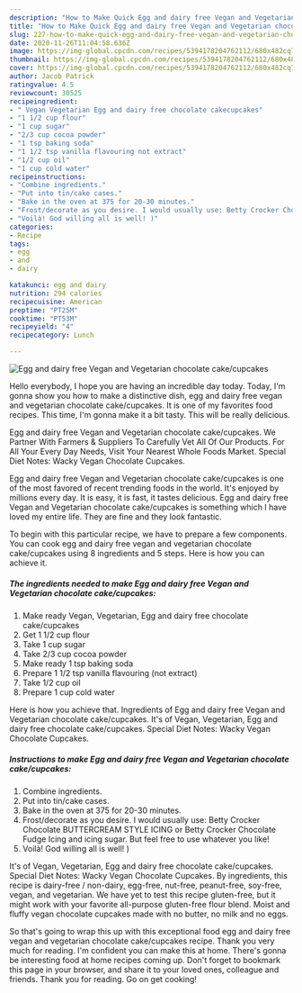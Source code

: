 ```yaml
---
description: "How to Make Quick Egg and dairy free Vegan and Vegetarian chocolate cake/cupcakes"
title: "How to Make Quick Egg and dairy free Vegan and Vegetarian chocolate cake/cupcakes"
slug: 227-how-to-make-quick-egg-and-dairy-free-vegan-and-vegetarian-chocolate-cake-cupcakes
date: 2020-11-26T11:04:58.636Z
image: https://img-global.cpcdn.com/recipes/5394178204762112/680x482cq70/egg-and-dairy-free-vegan-and-vegetarian-chocolate-cakecupcakes-recipe-main-photo.jpg
thumbnail: https://img-global.cpcdn.com/recipes/5394178204762112/680x482cq70/egg-and-dairy-free-vegan-and-vegetarian-chocolate-cakecupcakes-recipe-main-photo.jpg
cover: https://img-global.cpcdn.com/recipes/5394178204762112/680x482cq70/egg-and-dairy-free-vegan-and-vegetarian-chocolate-cakecupcakes-recipe-main-photo.jpg
author: Jacob Patrick
ratingvalue: 4.5
reviewcount: 30525
recipeingredient:
- " Vegan Vegetarian Egg and dairy free chocolate cakecupcakes"
- "1 1/2 cup flour"
- "1 cup sugar"
- "2/3 cup cocoa powder"
- "1 tsp baking soda"
- "1 1/2 tsp vanilla flavouring not extract"
- "1/2 cup oil"
- "1 cup cold water"
recipeinstructions:
- "Combine ingredients."
- "Put into tin/cake cases."
- "Bake in the oven at 375 for 20-30 minutes."
- "Frost/decorate as you desire. I would usually use: Betty Crocker Chocolate BUTTERCREAM STYLE ICING or Betty Crocker Chocolate Fudge Icing and icing sugar. But feel free to use whatever you like!"
- "Voilà! God willing all is well! )"
categories:
- Recipe
tags:
- egg
- and
- dairy

katakunci: egg and dairy 
nutrition: 294 calories
recipecuisine: American
preptime: "PT25M"
cooktime: "PT53M"
recipeyield: "4"
recipecategory: Lunch

---
```



![Egg and dairy free Vegan and Vegetarian chocolate cake/cupcakes](https://img-global.cpcdn.com/recipes/5394178204762112/680x482cq70/egg-and-dairy-free-vegan-and-vegetarian-chocolate-cakecupcakes-recipe-main-photo.jpg)

Hello everybody, I hope you are having an incredible day today. Today, I'm gonna show you how to make a distinctive dish, egg and dairy free vegan and vegetarian chocolate cake/cupcakes. It is one of my favorites food recipes. This time, I'm gonna make it a bit tasty. This will be really delicious.

Egg and dairy free Vegan and Vegetarian chocolate cake/cupcakes. We Partner With Farmers &amp; Suppliers To Carefully Vet All Of Our Products. For All Your Every Day Needs, Visit Your Nearest Whole Foods Market. Special Diet Notes: Wacky Vegan Chocolate Cupcakes.

Egg and dairy free Vegan and Vegetarian chocolate cake/cupcakes is one of the most favored of recent trending foods in the world. It's enjoyed by millions every day. It is easy, it is fast, it tastes delicious. Egg and dairy free Vegan and Vegetarian chocolate cake/cupcakes is something which I have loved my entire life. They are fine and they look fantastic.


To begin with this particular recipe, we have to prepare a few components. You can cook egg and dairy free vegan and vegetarian chocolate cake/cupcakes using 8 ingredients and 5 steps. Here is how you can achieve it.

<!--inarticleads1-->

##### The ingredients needed to make Egg and dairy free Vegan and Vegetarian chocolate cake/cupcakes:

1. Make ready  Vegan, Vegetarian, Egg and dairy free chocolate cake/cupcakes
1. Get 1 1/2 cup flour
1. Take 1 cup sugar
1. Take 2/3 cup cocoa powder
1. Make ready 1 tsp baking soda
1. Prepare 1 1/2 tsp vanilla flavouring (not extract)
1. Take 1/2 cup oil
1. Prepare 1 cup cold water


Here is how you achieve that. Ingredients of Egg and dairy free Vegan and Vegetarian chocolate cake/cupcakes. It&#39;s of Vegan, Vegetarian, Egg and dairy free chocolate cake/cupcakes. Special Diet Notes: Wacky Vegan Chocolate Cupcakes. 

<!--inarticleads2-->

##### Instructions to make Egg and dairy free Vegan and Vegetarian chocolate cake/cupcakes:

1. Combine ingredients.
1. Put into tin/cake cases.
1. Bake in the oven at 375 for 20-30 minutes.
1. Frost/decorate as you desire. I would usually use: Betty Crocker Chocolate BUTTERCREAM STYLE ICING or Betty Crocker Chocolate Fudge Icing and icing sugar. But feel free to use whatever you like!
1. Voilà! God willing all is well! )


It&#39;s of Vegan, Vegetarian, Egg and dairy free chocolate cake/cupcakes. Special Diet Notes: Wacky Vegan Chocolate Cupcakes. By ingredients, this recipe is dairy-free / non-dairy, egg-free, nut-free, peanut-free, soy-free, vegan, and vegetarian. We have yet to test this recipe gluten-free, but it might work with your favorite all-purpose gluten-free flour blend. Moist and fluffy vegan chocolate cupcakes made with no butter, no milk and no eggs. 

So that's going to wrap this up with this exceptional food egg and dairy free vegan and vegetarian chocolate cake/cupcakes recipe. Thank you very much for reading. I'm confident you can make this at home. There's gonna be interesting food at home recipes coming up. Don't forget to bookmark this page in your browser, and share it to your loved ones, colleague and friends. Thank you for reading. Go on get cooking!
